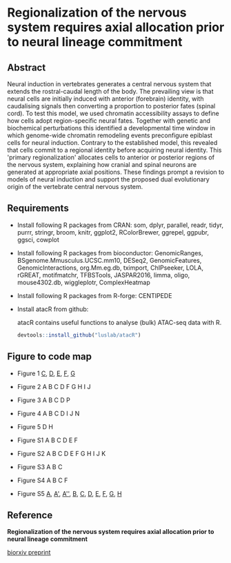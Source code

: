 # Regionalization of the nervous system requires axial allocation prior to neural lineage commitment 

## Abstract 
Neural induction in vertebrates generates a central nervous system that extends the rostral-caudal length of the body. The prevailing view is that neural cells are initially induced with anterior (forebrain) identity, with caudalising signals then converting a proportion to posterior fates (spinal cord). To test this model, we used chromatin accessibility assays to define how cells adopt region-specific neural fates. Together with genetic and biochemical perturbations this identified a developmental time window in which genome-wide chromatin remodeling events preconfigure epiblast cells for neural induction. Contrary to the established model, this revealed that cells commit to a regional identity before acquiring neural identity. This 'primary regionalization' allocates cells to anterior or posterior regions of the nervous system, explaining how cranial and spinal neurons are generated at appropriate axial positions. These findings prompt a revision to models of neural induction and support the proposed dual evolutionary origin of the vertebrate central nervous system.

## Requirements 

* Install following R packages from CRAN: 
som, dplyr, parallel, readr, tidyr, purrr, stringr, broom, knitr,
ggplot2, RColorBrewer, ggrepel, ggpubr, ggsci, cowplot

* Install following R packages from bioconductor:
GenomicRanges, BSgenome.Mmusculus.UCSC.mm10, DESeq2, GenomicFeatures, GenomicInteractions, org.Mm.eg.db, tximport, ChIPseeker, LOLA, rGREAT, motifmatchr, TFBSTools, JASPAR2016, limma, oligo, mouse4302.db, wiggleplotr, ComplexHeatmap

* Install following R packages from R-forge: 
CENTIPEDE

* Install atacR from github:

    atacR contains useful functions to analyse (bulk) ATAC-seq data with R.

    ``` r
    devtools::install_github("luslab/atacR")
    ``` 


## Figure to code map 

* Figure 1 [C](../master/analysis/regulatoryRegionPlots/01_Pou5f1Example.R), [D](../master/analysis/regulatoryRegionPlots/02_0lig2Example.R),
[E](../master/analysis/02_atacseq_DESeq2-WT-analysis.R), [F](../master/analysis/02_atacseq_DESeq2-WT-analysis.R), [G](../master/analysis/04_atacseq_WT-downstreamAnalysis.R)

* Figure 2
A
B
C
D
F
G
H
I
J

* Figure 3
A
B
C
D
P

* Figure 4
A
B
C
D
I
J
N

* Figure 5
D
H

* Figure S1
A
B
C
D
E
F

* Figure S2
A
B
C
D
E
F
G
H
I
J
K

* Figure S3
A
B
C

* Figure S4
A
B
C
F

* Figure S5 [A](../master/analysis/07_atacseq_Cdx2-analysis.R), [A'](../master/analysis/regulatoryRegionPlots/08_Phox2bCdx2Example.R), [A''](../master/analysis/regulatoryRegionPlots/09_MafbCdx2Example.R), [B](../master/sh/plotCdx2Heatmap.sh), [C](../master/analysis/07_atacseq_Cdx2-analysis.R), [D](../master/analysis/07_atacseq_Cdx2-analysis.R), [E](../master/analysis/07_atacseq_Cdx2-analysis.R), [F](../master/analysis/07_atacseq_Cdx2-analysis.R), [G](../master/analysis/xx_microarray_analysis.R), [H](../master/analysis/07_atacseq_Cdx2-analysis.R)


## Reference 
**Regionalization of the nervous system requires axial allocation prior to neural lineage commitment**

[biorxiv preprint](https://www.biorxiv.org/content/early/2017/12/04/229203)
